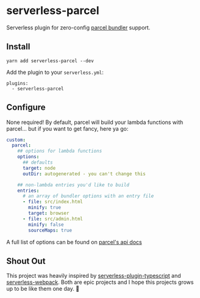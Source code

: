 # serverless-parcel

Serverless plugin for zero-config [parcel bundler](https://parceljs.org/) support.

## Install

```
yarn add serverless-parcel --dev
```

Add the plugin to your `serverless.yml`:

```
plugins:
  - serverless-parcel
```

## Configure

None required! By default, parcel will build your lambda functions with parcel... but if you want to get fancy, here ya go:

```yml
custom:
  parcel:
    ## options for lambda functions
    options:
      ## defaults
      target: node
      outDir: autogenerated - you can't change this

    ## non-lambda entries you'd like to build
    entries:
      # an array of bundler options with an entry file
      - file: src/index.html
        minify: true
        target: browser
      - file: src/admin.html
        minify: false
        sourceMaps: true
```

A full list of options can be found on [parcel's api docs](https://parceljs.org/api.html)

## Shout Out

This project was heavily inspired by [serverless-plugin-typescript](https://github.com/prisma/serverless-plugin-typescript) and [serverless-webpack](https://github.com/serverless-heaven/serverless-webpack). Both are epic projects and I hope this projects grows up to be like them one day. :tada:
